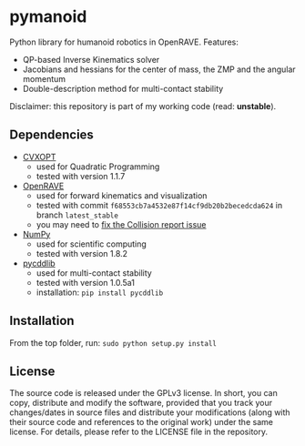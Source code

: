 # pymanoid

Python library for humanoid robotics in OpenRAVE. Features:

- QP-based Inverse Kinematics solver
- Jacobians and hessians for the center of mass, the ZMP and the angular momentum
- Double-description method for multi-contact stability

Disclaimer: this repository is part of my working code (read: **unstable**).

## Dependencies

- [CVXOPT](http://cvxopt.org/)
  - used for Quadratic Programming
  - tested with version 1.1.7
- [OpenRAVE](https://github.com/rdiankov/openrave)
  - used for forward kinematics and visualization
  - tested with commit `f68553cb7a4532e87f14cf9db20b2becedcda624` in branch
    `latest_stable`
  - you may need to [fix the Collision report issue](https://github.com/rdiankov/openrave/issues/333#issuecomment-72191884)
- [NumPy](http://www.numpy.org/)
  - used for scientific computing
  - tested with version 1.8.2
- [pycddlib](https://pycddlib.readthedocs.org/en/latest/)
  - used for multi-contact stability
  - tested with version 1.0.5a1
  - installation: `pip install pycddlib`

## Installation

From the top folder, run: `sudo python setup.py install`

## License

The source code is released under the GPLv3 license. In short, you can copy,
distribute and modify the software, provided that you track your changes/dates
in source files and distribute your modifications (along with their source code
and references to the original work) under the same license. For details,
please refer to the LICENSE file in the repository.
